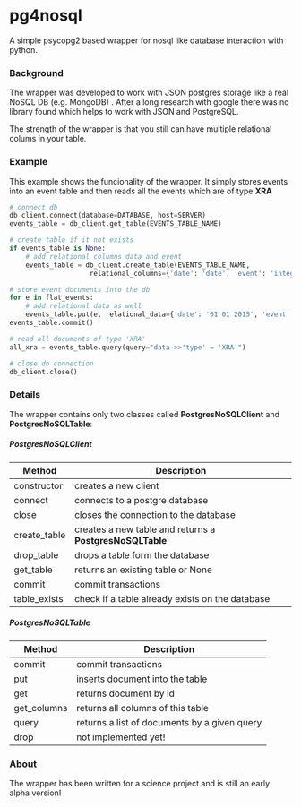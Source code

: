 # pg4nosql
A simple psycopg2 based wrapper for nosql like database interaction with python.

### Background
The wrapper was developed to work with JSON postgres storage like a real NoSQL DB (e.g. MongoDB) . After a long research with google there was no library found which helps to work with JSON and PostgreSQL.

The strength of the wrapper is that you still can have multiple relational colums in your table.

### Example
This example shows the funcionality of the wrapper. It simply stores events into an event table and then reads all the events which are of type **XRA**
```python
# connect db
db_client.connect(database=DATABASE, host=SERVER)
events_table = db_client.get_table(EVENTS_TABLE_NAME)

# create table if it not exists
if events_table is None:
    # add relational columns data and event
    events_table = db_client.create_table(EVENTS_TABLE_NAME,
                    relational_columns={'date': 'date', 'event': 'integer'})

# store event documents into the db
for e in flat_events:
    # add relational data as well
    events_table.put(e, relational_data={'date': '01 01 2015', 'event': 1337})
events_table.commit()

# read all documents of type 'XRA'
all_xra = events_table.query(query="data->>'type' = 'XRA'")

# close db connection
db_client.close()
```

### Details
The wrapper contains only two classes called **PostgresNoSQLClient** and **PostgresNoSQLTable**:

##### PostgresNoSQLClient
Method | Description
------ | -----------
constructor | creates a new client
connect | connects to a postgre database
close | closes the connection to the database
create_table | creates a new table and returns a **PostgresNoSQLTable**
drop_table | drops a table form the database
get_table | returns an existing table or None
commit | commit transactions
table_exists | check if a table already exists on the database

##### PostgresNoSQLTable
Method | Description
------ | -----------
commit | commit transactions
put | inserts document into the table
get | returns document by id
get_columns | returns all columns of this table
query | returns a list of documents by a given query
drop | not implemented yet!

### About
The wrapper has been written for a science project and is still an early alpha version!
